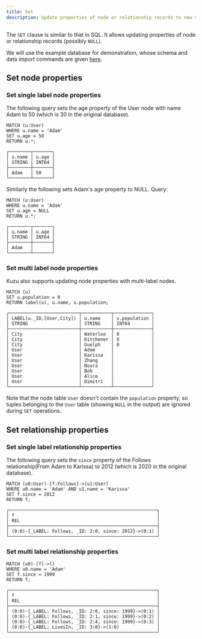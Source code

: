 ```yaml
---
title: Set
description: Update properties of node or relationship records to new values.
---
```


The `SET` clause is similar to that in SQL. It allows updating properties of node or relationship records (possibly `NULL`).

We will use the example database for demonstration, whose schema and data import commands are given [here](/cypher/data-manipulation-clauses/example-database).

## Set node properties

### Set single label node properties
The following query sets the age property of the User node with name Adam to 50 (which is 30 in the original database).

```cypher
MATCH (u:User) 
WHERE u.name = 'Adam' 
SET u.age = 50
RETURN u.*;
```
```
┌────────┬───────┐
│ u.name │ u.age │
│ STRING │ INT64 │
├────────┼───────┤
│ Adam   │ 50    │
└────────┴───────┘
```
Similarly the following sets Adam's age property to NULL.
Query:
```cypher
MATCH (u:User) 
WHERE u.name = 'Adam' 
SET u.age = NULL
RETURN u.*;
```
```
┌────────┬───────┐
│ u.name │ u.age │
│ STRING │ INT64 │
├────────┼───────┤
│ Adam   │       │
└────────┴───────┘
```

### Set multi label node properties
Kuzu also supports updating node properties with multi-label nodes.
```cypher
MATCH (u)
SET u.population = 0
RETURN label(u), u.name, u.population;
```
```
┌──────────────────────────┬───────────┬──────────────┐
│ LABEL(u._ID,[User,City]) │ u.name    │ u.population │
│ STRING                   │ STRING    │ INT64        │
├──────────────────────────┼───────────┼──────────────┤
│ City                     │ Waterloo  │ 0            │
│ City                     │ Kitchener │ 0            │
│ City                     │ Guelph    │ 0            │
│ User                     │ Adam      │              │
│ User                     │ Karissa   │              │
│ User                     │ Zhang     │              │
│ User                     │ Noura     │              │
│ User                     │ Bob       │              │
│ User                     │ Alice     │              │
│ User                     │ Dimitri   │              │
└──────────────────────────┴───────────┴──────────────┘
```

Note that the node table `User` doesn't contain the `population` property, so tuples belonging to the `User` table (showing `NULL` in the output) are ignored during `SET` operations.

## Set relationship properties

### Set single label relationship properties
The following query sets the `since` property of the Follows relationship(From Adam to Karissa) to 2012 (which is 2020 in the original database).

```cypher
MATCH (u0:User)-[f:Follows]->(u1:User)
WHERE u0.name = 'Adam' AND u1.name = 'Karissa'
SET f.since = 2012
RETURN f;
```
```
┌───────────────────────────────────────────────────────┐
│ f                                                     │
│ REL                                                   │
├───────────────────────────────────────────────────────┤
│ (0:0)-{_LABEL: Follows, _ID: 2:0, since: 2012}->(0:1) │
└───────────────────────────────────────────────────────┘
```

### Set multi label relationship properties
```cypher
MATCH (u0)-[f]->()
WHERE u0.name = 'Adam'
SET f.since = 1999
RETURN f;
```
```
┌───────────────────────────────────────────────────────┐
│ f                                                     │
│ REL                                                   │
├───────────────────────────────────────────────────────┤
│ (0:0)-{_LABEL: Follows, _ID: 2:0, since: 1999}->(0:1) │
│ (0:0)-{_LABEL: Follows, _ID: 2:1, since: 1999}->(0:2) │
│ (0:0)-{_LABEL: Follows, _ID: 2:4, since: 1999}->(0:3) │
│ (0:0)-{_LABEL: LivesIn, _ID: 3:0}->(1:0)              │
└───────────────────────────────────────────────────────┘
```
